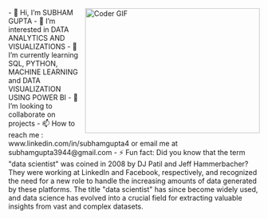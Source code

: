 <img align="right" alt="Coder GIF" height=250 width=350 src="https://cdn.dribbble.com/users/730703/screenshots/6581243/avento.gif" />
- 👋 Hi, I’m SUBHAM GUPTA
- 👀 I’m interested in DATA ANALYTICS AND VISUALIZATIONS
- 🌱 I’m currently learning SQL, PYTHON, MACHINE LEARNING and DATA VISUALIZATION USING POWER BI
- 💞️ I’m looking to collaborate on projects
- 📫 How to reach me : www.linkedin.com/in/subhamgupta4 or email me at subhamgupta3944@gmail.com
- ⚡ Fun fact: Did you know that the term "data scientist" was coined in 2008 by DJ Patil and Jeff Hammerbacher?
              They were working at LinkedIn and Facebook, respectively, and recognized the need for a new role
              to handle the increasing amounts of data generated by these platforms.
              The title "data scientist" has since become widely used, and data science has evolved into a
              crucial field for extracting valuable insights from vast and complex datasets.

<!---
subhamgup/subhamgup is a ✨ special ✨ repository because its `README.md` (this file) appears on your GitHub profile.
You can click the Preview link to take a look at your changes.
--->
